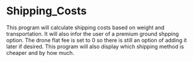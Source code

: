 # Shipping_Costs
This program will calculate shipping costs based on weight and transportation.
It will also infor the user of a premium ground shpping option.
The drone flat fee is set to 0 so there is still an option of adding it later if desired.
This program will also display which shipping method is cheaper and by how much.
